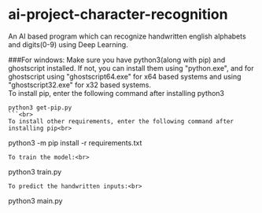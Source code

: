 # ai-project-character-recognition
An AI based program which can recognize handwritten english alphabets and digits(0-9) using Deep Learning.

###For windows:
Make sure you have python3(along with pip) and ghostscript installed.  If not, you can install them using "python.exe", and for ghostscript using "ghostscript64.exe" for x64 based systems and using "ghostscript32.exe" for x32 based systems.<br>
To install pip, enter the following command after installing python3<br>
```
python3 get-pip.py
```<br>
To install other requirements, enter the following command after installing pip<br>
```
python3 -m pip install -r requirements.txt
```<br>
To train the model:<br>
```
python3 train.py
```<br>
To predict the handwritten inputs:<br>
```
python3 main.py
```<br>

